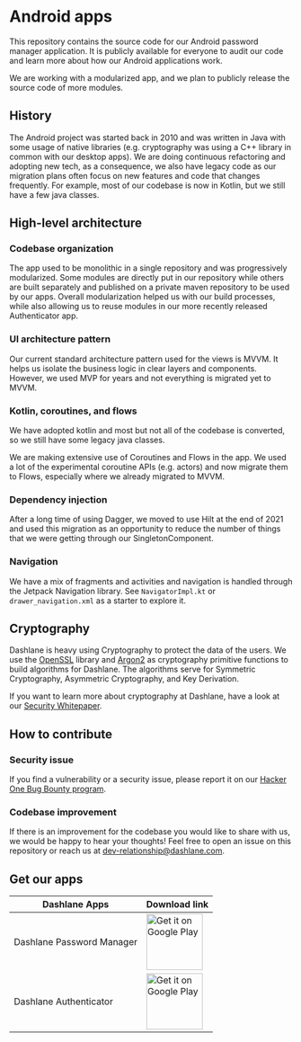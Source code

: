 # Android apps

This repository contains the source code for our Android password manager application. It is publicly available for everyone to audit our code and learn more about how our Android applications work.

We are working with a modularized app, and we plan to publicly release the source code of more modules.

## History

The Android project was started back in 2010 and was written in Java with some usage of native libraries (e.g. cryptography was using a C++ library in common with our desktop apps). We are doing continuous refactoring and adopting new tech, as a consequence, we also have legacy code as our migration plans often focus on new features and code that changes frequently. For example, most of our codebase is now in Kotlin, but we still have a few java classes.

## High-level architecture

### Codebase organization

The app used to be monolithic in a single repository and was progressively modularized. Some modules are directly put in our repository while others are built separately and published on a private maven repository to be used by our apps. Overall modularization helped us with our build processes, while also allowing us to reuse modules in our more recently released Authenticator app.

### UI architecture pattern

Our current standard architecture pattern used for the views is MVVM. It helps us isolate the business logic in clear layers and components. However, we used MVP for years and not everything is migrated yet to MVVM.


### Kotlin, coroutines, and flows

We have adopted kotlin and most but not all of the codebase is converted, so we still have some legacy java classes.

We are making extensive use of Coroutines and Flows in the app. We used a lot of the experimental coroutine APIs (e.g. actors) and now migrate them to Flows, especially where we already migrated to MVVM.

### Dependency injection

After a long time of using Dagger, we moved to use Hilt at the end of 2021 and used this migration as an opportunity to reduce the number of things that we were getting through our SingletonComponent.


### Navigation

We have a mix of fragments and activities and navigation is handled through the Jetpack Navigation library. See `NavigatorImpl.kt` or `drawer_navigation.xml` as a starter to explore it.


## Cryptography

Dashlane is heavy using Cryptography to protect the data of the users. We use the [OpenSSL](https://www.openssl.org/) library and [Argon2](https://github.com/P-H-C/phc-winner-argon2) as cryptography primitive functions to build algorithms for Dashlane. The algorithms serve for Symmetric Cryptography, Asymmetric Cryptography, and Key Derivation.

If you want to learn more about cryptography at Dashlane, have a look at our [Security Whitepaper](https://www.dashlane.com/download/whitepaper-en.pdf).


## How to contribute

### Security issue

If you find a vulnerability or a security issue, please report it on our [Hacker One Bug Bounty program](https://hackerone.com/dashlane).

### Codebase improvement

If there is an improvement for the codebase you would like to share with us, we would be happy to hear your thoughts! Feel free to open an issue on this repository or reach us at dev-relationship@dashlane.com.

## Get our apps

|  Dashlane Apps |  Download link | 
|---|---|
| Dashlane Password Manager   |  <a href="https://play.google.com/store/apps/details?id=com.dashlane"><img alt="Get it on Google Play" src="https://play.google.com/intl/en_us/badges/images/generic/en-play-badge.png" height=100px /></a>  |
|  Dashlane Authenticator   |  <a href="https://play.google.com/store/apps/details?id=com.dashlane.authenticator"><img alt="Get it on Google Play" src="https://play.google.com/intl/en_us/badges/images/generic/en-play-badge.png" height=100px /> |
